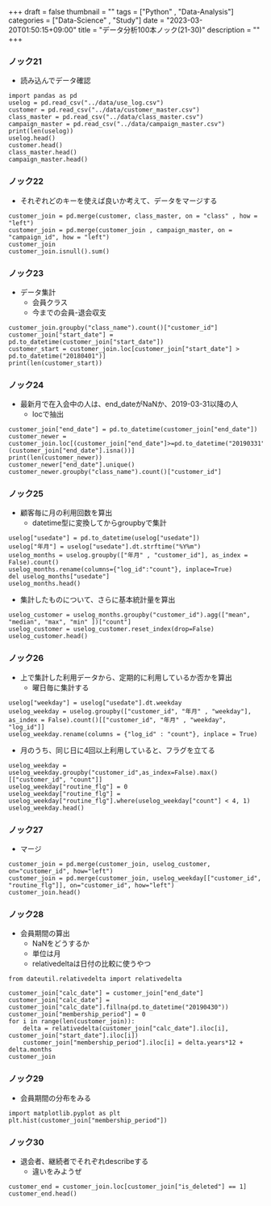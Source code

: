+++
draft = false
thumbnail = ""
tags = ["Python" , "Data-Analysis"]
categories = ["Data-Science" , "Study"]
date = "2023-03-20T01:50:15+09:00"
title = "データ分析100本ノック(21-30)"
description = ""
+++


### ノック21 
- 読み込んでデータ確認

```python3
import pandas as pd 
uselog = pd.read_csv("../data/use_log.csv")
customer = pd.read_csv("../data/customer_master.csv")
class_master = pd.read_csv("../data/class_master.csv")
campaign_master = pd.read_csv("../data/campaign_master.csv")
print(len(uselog))
uselog.head()
customer.head()
class_master.head()
campaign_master.head()
```

### ノック22
- それぞれどのキーを使えば良いか考えて、データをマージする
```python3
customer_join = pd.merge(customer, class_master, on = "class" , how = "left")
customer_join = pd.merge(customer_join , campaign_master, on = "campaign_id", how = "left")
customer_join
customer_join.isnull().sum()
```

### ノック23 
- データ集計
  - 会員クラス
  - 今までの会員-退会収支 
```python3
customer_join.groupby("class_name").count()["customer_id"]
customer_join["start_date"] = pd.to_datetime(customer_join["start_date"])
customer_start = customer_join.loc[customer_join["start_date"] > pd.to_datetime("20180401")]
print(len(customer_start))
```

### ノック24 
- 最新月で在入会中の人は、end_dateがNaNか、2019-03-31以降の人
  - locで抽出
```python3
customer_join["end_date"] = pd.to_datetime(customer_join["end_date"])
customer_newer = customer_join.loc[(customer_join["end_date"]>=pd.to_datetime("20190331"))|(customer_join["end_date"].isna())]
print(len(customer_newer))
customer_newer["end_date"].unique()
customer_newer.groupby("class_name").count()["customer_id"]
```

### ノック25 
- 顧客毎に月の利用回数を算出
  - datetime型に変換してからgroupbyで集計 
```python3
uselog["usedate"] = pd.to_datetime(uselog["usedate"])
uselog["年月"] = uselog["usedate"].dt.strftime("%Y%m")
uselog_months = uselog.groupby(["年月" , "customer_id"], as_index = False).count()
uselog_months.rename(columns={"log_id":"count"}, inplace=True)
del uselog_months["usedate"]
uselog_months.head()
```

- 集計したものについて、さらに基本統計量を算出

```python3
uselog_customer = uselog_months.groupby("customer_id").agg(["mean", "median", "max", "min" ])["count"]
uselog_customer = uselog_customer.reset_index(drop=False)
uselog_customer.head()
```

### ノック26 
- 上で集計した利用データから、定期的に利用しているか否かを算出
  - 曜日毎に集計する
```python3
uselog["weekday"] = uselog["usedate"].dt.weekday
uselog_weekday = uselog.groupby(["customer_id", "年月" , "weekday"], as_index = False).count()[["customer_id", "年月" , "weekday", "log_id"]]
uselog_weekday.rename(columns = {"log_id" : "count"}, inplace = True)
```
- 月のうち、同じ日に4回以上利用していると、フラグを立てる
```python3
uselog_weekday = uselog_weekday.groupby("customer_id",as_index=False).max()[["customer_id", "count"]]
uselog_weekday["routine_flg"] = 0
uselog_weekday["routine_flg"] = uselog_weekday["routine_flg"].where(uselog_weekday["count"] < 4, 1)
uselog_weekday.head()
```


### ノック27 
- マージ
```python3
customer_join = pd.merge(customer_join, uselog_customer, on="customer_id", how="left")
customer_join = pd.merge(customer_join, uselog_weekday[["customer_id", "routine_flg"]], on="customer_id", how="left")
customer_join.head()

```


### ノック28 
- 会員期間の算出
  - NaNをどうするか
  - 単位は月
  - relativedeltaは日付の比較に使うやつ
```python3
from dateutil.relativedelta import relativedelta

customer_join["calc_date"] = customer_join["end_date"]
customer_join["calc_date"] = customer_join["calc_date"].fillna(pd.to_datetime("20190430"))
customer_join["membership_period"] = 0
for i in range(len(customer_join)):
    delta = relativedelta(customer_join["calc_date"].iloc[i], customer_join["start_date"].iloc[i])
    customer_join["membership_period"].iloc[i] = delta.years*12 + delta.months
customer_join
```

### ノック29 
- 会員期間の分布をみる
```python3
import matplotlib.pyplot as plt 
plt.hist(customer_join["membership_period"])

```


### ノック30 
- 退会者、継続者でそれぞれdescribeする
  - 違いをみようぜ
```python3
customer_end = customer_join.loc[customer_join["is_deleted"] == 1]
customer_end.head()

```